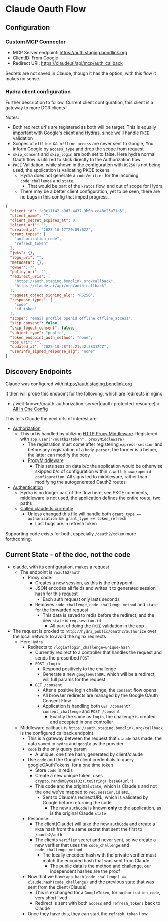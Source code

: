 # Claude Oauth Flow

## Configuration

### Custom MCP Connector

- MCP Server endpoint: <https://auth.staging.bondlink.org>
- ClientID: From Google
- Redirect URI: <https://claude.ai/api/mcp/auth_callback>

Secrets are not saved in Claude, though it has the option, with this flow it makes no sense.

### Hydra client configuration

Further description to follow. Current client configuration, this client is a gateway to more DCR clients

Notes:

- Both redirect url's are registered as both will be target. This is equally important with Google's client and Hydras, since we'll handle `PKCE` validation
- Scopes of `offline && offline_access` are never sent to Google, You inform Google by `access_type` and drop the scope from request
- `skip_consent` and `skip_login` are both set to false.  Here hydra normal Oauth flow is utilized to stick directly to the Authorization flow.
- `PKCE` Validation, while shown in the configuration with `RS256` is not being used, the application is validating PKCE tokens.
  - Hydra does not generate a `codeVerifier` for the incoming `code_challenge` and `state`.
    - That would be part of the `kratos` flow, and out of scope for Hydra
  - There may be a better client configuration, yet to be seen, there are no bugs in this config that imped progress.



```json
{
  "client_id": "a8c11f42-a9d7-4437-9b0b-cd48e25a71a5",
  "client_name": "",
  "client_secret_expires_at": 0,
  "client_uri": "",
  "created_at": "2025-10-17T20:09:02Z",
  "grant_types": [
    "authorization_code",
    "refresh_token"
  ],
  "jwks": {},
  "logo_uri": "",
  "metadata": {},
  "owner": "",
  "policy_uri": "",
  "redirect_uris": [
    "https://auth.staging.bondlink.org/callback",
    "https://claude.ai/api/mcp/auth_callback"
  ],
  "request_object_signing_alg": "RS256",
  "response_types": [
    "code",
    "id_token"
  ],
  "scope": "email profile openid offline offline_access",
  "skip_consent": false,
  "skip_logout_consent": false,
  "subject_type": "public",
  "token_endpoint_auth_method": "none",
  "tos_uri": "",
  "updated_at": "2025-10-28T14:21:42.383122Z",
  "userinfo_signed_response_alg": "none"
}
```

## Discovery Endpoints

Claude was configured with https://auth.staging.bondlink.org

It then will probe this endpoint for the following, which are redirects in nginx

- /.well-known/(oauth-authorization-server|oauth-protected-resource) > [All In One Config](https://auth.staging.bondlink.org/.well-known/openid-configuration)

This tells Claude the next urls of interest are:

- [Authorization](https://auth.staging.bondlink.org/oauth2/auth)
  - This url is handled by utilizing [HTTP Proxy Middleware](https://www.npmjs.com/package/http-proxy-middleware). Registered with `app.user("/ouath2/token", proxyMiddleware)`
    - The registration must come after registering `express-session` and before any registration of a `body-parser`, the former is a helper, the latter can modify the body
    - [ProxyMiddleware](https://github.com/jeffdyke/hydra-login-consent-node/blob/master/src/setup/proxy.ts)
      - This sets session data b/c the application would be otherwise skipped b/c of configuration within `/.well-known/openid-configuration`.
         All signs led to middleware, rather than modifying the autogenerated Oauth2 routes
- [Authentication](https://auth.staging.bondlink.org/oauth2/token)
  - Hydra is no longer part of the flow here, see PKCE comments, middleware is not used, the application defines the entire route, two paths
  - [Called claude.ts currently](https://github.com/jeffdyke/hydra-login-consent-node/blob/master/src/routes/claude.ts)
    - Unless changed this file will handle both `grant_type == authorization && grant_type == token_refresh`
      - Last bugs are in refresh token

Supporting code exists for both, especially `/oauth2/token` more forthcoming.

## Current State - of the doc, not the code

- claude, with its configuration, makes a request
  - The endpoint is `/oauth2/auth`
    - Proxy code:
      - Creates a new session, as this is the entrypoint
      - JSON encodes all fields and writes it to generated session hash for this request
        - Each auth request only lasts seconds
      - Removes `code_challenge`, `code_challenge_method` and `state` for the forwarded request
        - This data is saved to redis before the redirect, and the new `state` is `req.session.id`
          - All part of doing the `PKCE` validation in the app
- The request is proxied to `http://hydra_public/oauth2/authorize` over the local network to avoid the nginx redirects
  - Here `Hydra`
    - Redirects to `/login?login_challenge=unique-hash`
      - Currently redirect to a controller that handles the request and sends the prescribed `POST`
      - `POST /login`
        - Respond positively to the challenge
        - Generate a new `googleAuthURL` which will be a redirect, will full params for the request
      - `GET /consent`
        - After a positive login challenge, the `consent` flow opens
        - All browser redirects are managed by the Google OAuth Consent Flow
        - Application is handling both `GET /consent?consent_challenge` and `POST /consent`
          - Exactly the same as `login`, the challenge is created and accepted in one controller
  - Middleware callback is `https://auth.staging.bondlink.org/callback` is the configured callback endpoint
    - This is a gateway between the request that `claude` has made, the data saved in `hydra` and `google` as the provider
    - `code` is the only query param
      - A unique, one time hash, generated by client/claude
    - Use `code` and the Google client credentials to query googleOAuthTokens, for a one time token
      - Store `code` in redis
      - Create a new unique token, uses `crypto.randomBytes(32).toString('base64url')`
      - This code and the original `state`, which is Claude's and not the one we've mapped to `req.session.id` are...
        - Sent to Claude's redirectURL, which is validated by Google before returning the code
          - The new `authCode` is known **only** to the application, as is the original Claude `state`
    - Response:
      - The client(Claude) will take the new `authCode` and create a `PKCE` hash from the same secret that sent the first to `/oauth2/auth`
      - The clients `verifier` secret and never sent, so we create a new verifier that uses the `code_challenge` and `code_challenge_method`
        - The locally encoded hash with the private verifier must match the encoded hash that was sent from Claude
          - The public data is the method and challenge, our independent hashes are the proof
    - Now that we have `app.hash(code_challenge) == claude.hash(code_challenge)` and the previous state that was sent from the client (Claude)
      - This is exchanged for a `GoogleToken`, for `authorization_code`, very short lived
      - Redirect is sent with both `access` and `refresh_tokens` back to Claude
    - Once they have this, they can start the `refresh_token` flow
